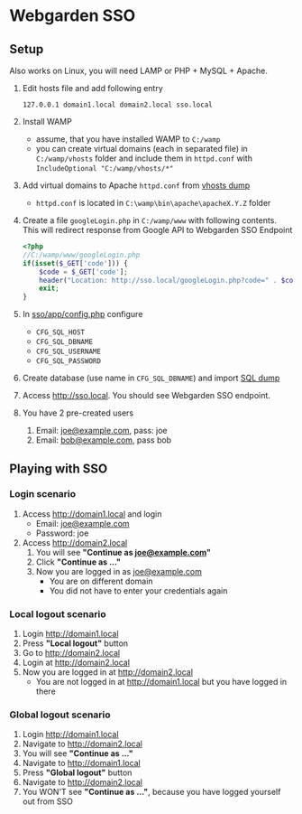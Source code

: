 # Webgarden SSO
## Setup
Also works on Linux, you will need LAMP or PHP + MySQL + Apache.

1. Edit hosts file and add following entry

    ```text
    127.0.0.1 domain1.local domain2.local sso.local
    ```
    
2. Install WAMP
    * assume, that you have installed WAMP to `C:/wamp`
    * you can create virtual domains (each in separated file) in `C:/wamp/vhosts` folder and include them in `httpd.conf` with `IncludeOptional "C:/wamp/vhosts/*"`

3. Add virtual domains to Apache `httpd.conf` from [vhosts dump](dumps/vhosts.txt)
    * `httpd.conf` is located in `C:\wamp\bin\apache\apacheX.Y.Z` folder

4. Create a file `googleLogin.php` in `C:/wamp/www` with following contents. This will redirect response from Google API to Webgarden SSO Endpoint

    ```php
    <?php
    //C:/wamp/www/googleLogin.php
    if(isset($_GET['code'])) {
    	$code = $_GET['code'];
    	header("Location: http://sso.local/googleLogin.php?code=" . $code);
    	exit;
    }
    ```

5. In [sso/app/config.php](sso/app/config.php) configure
    * `CFG_SQL_HOST`
    * `CFG_SQL_DBNAME`
    * `CFG_SQL_USERNAME`
    * `CFG_SQL_PASSWORD`

6. Create database (use name in `CFG_SQL_DBNAME`) and import [SQL dump](dumps/sso.sql)

6. Access http://sso.local. You should see Webgarden SSO endpoint.
7. You have 2 pre-created users
    1. Email: joe@example.com, pass: joe
    2. Email: bob@example.com, pass bob

## Playing with SSO
### Login scenario
1. Access http://domain1.local and login
    * Email: joe@example.com
    * Password: joe
2. Access http://domain2.local
    1. You will see **"Continue as joe@example.com"**
    2. Click **"Continue as ..."**
    3. Now you are logged in as joe@example.com
        * You are on different domain
        * You did not have to enter your credentials again

### Local logout scenario
1. Login http://domain1.local
2. Press **"Local logout"** button
3. Go to http://domain2.local
4. Login at http://domain2.local
5. Now you are logged in at http://domain2.local
    * You are not logged in at http://domain1.local but you have logged in there
    
### Global logout scenario
1. Login http://domain1.local
2. Navigate to http://domain2.local
3. You will see **"Continue as ..."**
4. Navigate to http://domain1.local
5. Press **"Global logout"** button
6. Navigate to http://domain2.local
7. You WON'T see **"Continue as ..."**, because you have logged yourself out from SSO